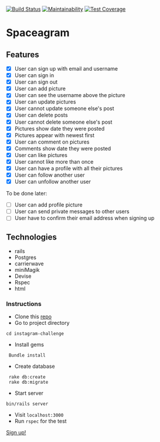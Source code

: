[![Build Status](https://travis-ci.org/m-rcd/instagram-challenge.svg?branch=master)](https://travis-ci.org/m-rcd/instagram-challenge)
[![Maintainability](https://api.codeclimate.com/v1/badges/a99a88d28ad37a79dbf6/maintainability)](https://codeclimate.com/github/codeclimate/codeclimate/maintainability)
[![Test Coverage](https://api.codeclimate.com/v1/badges/ba4c5799e9647f50ce5f/test_coverage)](https://codeclimate.com/github/m-rcd/instagram-challenge/test_coverage)
#  Spaceagram


## Features

- [x] User can sign up with email and username
- [x] User can sign in
- [x] User can sign out
- [x] User can add picture
- [X] User can see the username above the picture
- [x] User can update pictures
- [x] User cannot update someone else's post
- [x] User can delete posts
- [x] User cannot delete someone else's post
- [x] Pictures show date they were posted
- [x] Pictures appear with newest first
- [x] User can comment on pictures
- [x] Comments show date they were posted
- [x] User can like pictures
- [x] User cannot like more than once
- [x] User can have a profile with all their pictures
- [x] User can follow another user
- [x] User can unfollow another user

To be done later:
- [ ] User can add profile picture
- [ ] User can send private messages to other users
- [ ] User have to confirm their email address when signing up

## Technologies

- rails
- Postgres
- carrierwave
- miniMagik
- Devise
- Rspec
- html

### Instructions

- Clone this [repo](https://github.com/m-rcd/instagram-challenge)
- Go to project directory
```
cd instagram-challenge
```
- Install gems
 ```
  Bundle install
  ```
- Create database
 ```
  rake db:create
  rake db:migrate
  ```

- Start server
```
bin/rails server
```
- Visit `localhost:3000`
- Run `rspec` for the test


[Sign up!](https://spaceagram.herokuapp.com/)
